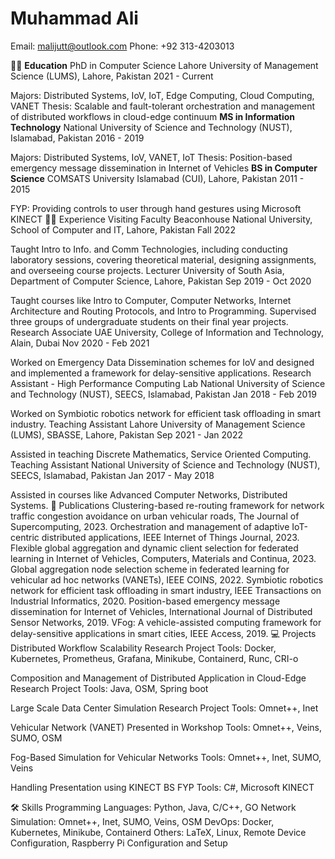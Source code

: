 # Muhammad Ali


Email: malijutt@outlook.com
Phone: +92 313-4203013

👨‍🎓 **Education**
PhD in Computer Science
Lahore University of Management Science (LUMS), Lahore, Pakistan
2021 - Current

Majors: Distributed Systems, IoV, IoT, Edge Computing, Cloud Computing, VANET
Thesis: Scalable and fault-tolerant orchestration and management of distributed workflows in cloud-edge continuum
**MS in Information Technology**
National University of Science and Technology (NUST), Islamabad, Pakistan
2016 - 2019

Majors: Distributed Systems, IoV, VANET, IoT
Thesis: Position-based emergency message dissemination in Internet of Vehicles
**BS in Computer Science**
COMSATS University Islamabad (CUI), Lahore, Pakistan
2011 - 2015

FYP: Providing controls to user through hand gestures using Microsoft KINECT
🧑‍🏫 Experience
Visiting Faculty
Beaconhouse National University, School of Computer and IT, Lahore, Pakistan
Fall 2022

Taught Intro to Info. and Comm Technologies, including conducting laboratory sessions, covering theoretical material, designing assignments, and overseeing course projects.
Lecturer
University of South Asia, Department of Computer Science, Lahore, Pakistan
Sep 2019 - Oct 2020

Taught courses like Intro to Computer, Computer Networks, Internet Architecture and Routing Protocols, and Intro to Programming. Supervised three groups of undergraduate students on their final year projects.
Research Associate
UAE University, College of Information and Technology, Alain, Dubai
Nov 2020 - Feb 2021

Worked on Emergency Data Dissemination schemes for IoV and designed and implemented a framework for delay-sensitive applications.
Research Assistant - High Performance Computing Lab
National University of Science and Technology (NUST), SEECS, Islamabad, Pakistan
Jan 2018 - Feb 2019

Worked on Symbiotic robotics network for efficient task offloading in smart industry.
Teaching Assistant
Lahore University of Management Science (LUMS), SBASSE, Lahore, Pakistan
Sep 2021 - Jan 2022

Assisted in teaching Discrete Mathematics, Service Oriented Computing.
Teaching Assistant
National University of Science and Technology (NUST), SEECS, Islamabad, Pakistan
Jan 2017 - May 2018

Assisted in courses like Advanced Computer Networks, Distributed Systems.
📝 Publications
Clustering-based re-routing framework for network traffic congestion avoidance on urban vehicular roads, The Journal of Supercomputing, 2023.
Orchestration and management of adaptive IoT-centric distributed applications, IEEE Internet of Things Journal, 2023.
Flexible global aggregation and dynamic client selection for federated learning in Internet of Vehicles, Computers, Materials and Continua, 2023.
Global aggregation node selection scheme in federated learning for vehicular ad hoc networks (VANETs), IEEE COINS, 2022.
Symbiotic robotics network for efficient task offloading in smart industry, IEEE Transactions on Industrial Informatics, 2020.
Position-based emergency message dissemination for Internet of Vehicles, International Journal of Distributed Sensor Networks, 2019.
VFog: A vehicle-assisted computing framework for delay-sensitive applications in smart cities, IEEE Access, 2019.
💻 Projects
Distributed Workflow Scalability Research Project
Tools: Docker, Kubernetes, Prometheus, Grafana, Minikube, Containerd, Runc, CRI-o

Composition and Management of Distributed Application in Cloud-Edge Research Project
Tools: Java, OSM, Spring boot

Large Scale Data Center Simulation Research Project
Tools: Omnet++, Inet

Vehicular Network (VANET) Presented in Workshop
Tools: Omnet++, Veins, SUMO, OSM

Fog-Based Simulation for Vehicular Networks
Tools: Omnet++, Inet, SUMO, Veins

Handling Presentation using KINECT BS FYP
Tools: C#, Microsoft KINECT

🛠️ Skills
Programming Languages: Python, Java, C/C++, GO
Network Simulation: Omnet++, Inet, SUMO, Veins, OSM
DevOps: Docker, Kubernetes, Minikube, Containerd
Others: LaTeX, Linux, Remote Device Configuration, Raspberry Pi Configuration and Setup
